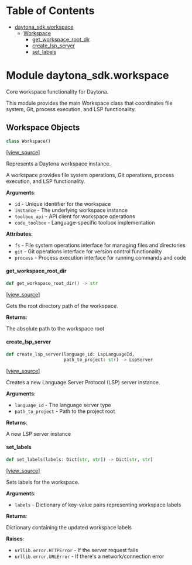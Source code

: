 # Table of Contents

* [daytona\_sdk.workspace](#daytona_sdk.workspace)
  * [Workspace](#daytona_sdk.workspace.Workspace)
    * [get\_workspace\_root\_dir](#daytona_sdk.workspace.Workspace.get_workspace_root_dir)
    * [create\_lsp\_server](#daytona_sdk.workspace.Workspace.create_lsp_server)
    * [set\_labels](#daytona_sdk.workspace.Workspace.set_labels)

<a id="daytona_sdk.workspace"></a>

# Module daytona\_sdk.workspace

Core workspace functionality for Daytona.

This module provides the main Workspace class that coordinates file system,
Git, process execution, and LSP functionality.

<a id="daytona_sdk.workspace.Workspace"></a>

## Workspace Objects

```python
class Workspace()
```

[[view_source]](https://github.com/daytonaio/daytona-client/blob/ffc8236270880d7442f27c0dd60560911b3c474e/packages/python/src/daytona_sdk/workspace.py#L19)

Represents a Daytona workspace instance.

A workspace provides file system operations, Git operations, process execution,
and LSP functionality.

**Arguments**:

- `id` - Unique identifier for the workspace
- `instance` - The underlying workspace instance
- `toolbox_api` - API client for workspace operations
- `code_toolbox` - Language-specific toolbox implementation
  

**Attributes**:

- `fs` - File system operations interface for managing files and directories
- `git` - Git operations interface for version control functionality
- `process` - Process execution interface for running commands and code

<a id="daytona_sdk.workspace.Workspace.get_workspace_root_dir"></a>

#### get\_workspace\_root\_dir

```python
def get_workspace_root_dir() -> str
```

[[view_source]](https://github.com/daytonaio/daytona-client/blob/ffc8236270880d7442f27c0dd60560911b3c474e/packages/python/src/daytona_sdk/workspace.py#L54)

Gets the root directory path of the workspace.

**Returns**:

  The absolute path to the workspace root

<a id="daytona_sdk.workspace.Workspace.create_lsp_server"></a>

#### create\_lsp\_server

```python
def create_lsp_server(language_id: LspLanguageId,
                      path_to_project: str) -> LspServer
```

[[view_source]](https://github.com/daytonaio/daytona-client/blob/ffc8236270880d7442f27c0dd60560911b3c474e/packages/python/src/daytona_sdk/workspace.py#L65)

Creates a new Language Server Protocol (LSP) server instance.

**Arguments**:

- `language_id` - The language server type
- `path_to_project` - Path to the project root
  

**Returns**:

  A new LSP server instance

<a id="daytona_sdk.workspace.Workspace.set_labels"></a>

#### set\_labels

```python
def set_labels(labels: Dict[str, str]) -> Dict[str, str]
```

[[view_source]](https://github.com/daytonaio/daytona-client/blob/ffc8236270880d7442f27c0dd60560911b3c474e/packages/python/src/daytona_sdk/workspace.py#L79)

Sets labels for the workspace.

**Arguments**:

- `labels` - Dictionary of key-value pairs representing workspace labels
  

**Returns**:

  Dictionary containing the updated workspace labels
  

**Raises**:

- `urllib.error.HTTPError` - If the server request fails
- `urllib.error.URLError` - If there's a network/connection error

